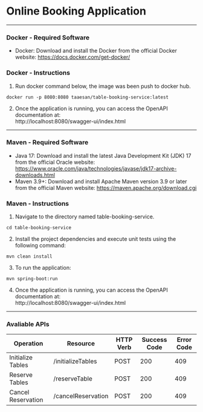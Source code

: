 # Online Booking Application 



----

### Docker - Required Software
- Docker: Download and install the Docker from the official Docker website: https://docs.docker.com/get-docker/

### Docker - Instructions

1. Run docker command below, the image was been push to docker hub.
```Shell
docker run -p 8080:8080 taaesan/table-booking-service:latest
```
2. Once the application is running, you can access the OpenAPI documentation at:  
http://localhost:8080/swagger-ui/index.html  


---
### Maven - Required Software
- Java 17: Download and install the latest Java Development Kit (JDK) 17 from the official Oracle website: https://www.oracle.com/java/technologies/javase/jdk17-archive-downloads.html  
- Maven 3.9+: Download and install Apache Maven version 3.9 or later from the official Maven website: https://maven.apache.org/download.cgi  

### Maven - Instructions
1. Navigate to the directory named table-booking-service.
```Shell
cd table-booking-service
```  

2. Install the project dependencies and execute unit tests using the following command:  
```Shell
mvn clean install
```  

3. To run the application:  
```Shell
mvn spring-boot:run
```

4. Once the application is running, you can access the OpenAPI documentation at:  
http://localhost:8080/swagger-ui/index.html  


----
### Avaliable APIs

| Operation  | Resource | HTTP Verb | Success Code | Error Code |
| ------------- | ------------- | ------------- | ------------- | ------------- |
| Initialize Tables | /initializeTables | POST | 200  | 409 | 
| Reserve Tables | /reserveTable | POST | 200  | 409 | 
| Cancel Reservation | /cancelReservation | POST | 200  | 409 | 


